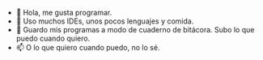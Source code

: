 - 👋 Hola, me gusta programar.
- 👀 Uso muchos IDEs, unos pocos lenguajes y comida.
- 💞️ Guardo mis programas a modo de cuaderno de bitácora. Subo lo que puedo cuando quiero.
- 📫 O lo que quiero cuando puedo, no lo sé.
